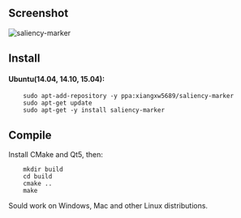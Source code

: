 ## Screenshot
![saliency-marker](https://jianguoyun.com/c/tblv2/CNH8FxIgUlZS_JvqCS7_3gW67iTD2Pk2L8JwvuFEDU6_-CmufaA/svquRY9eYLE/l)

## Install
#### Ubuntu(14.04, 14.10, 15.04):

```
    sudo apt-add-repository -y ppa:xiangxw5689/saliency-marker
    sudo apt-get update
    sudo apt-get -y install saliency-marker
```

## Compile
Install CMake and Qt5, then:

```
    mkdir build
    cd build
    cmake ..
    make
```

Sould work on Windows, Mac and other Linux distributions.
